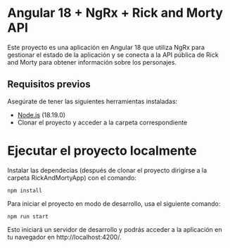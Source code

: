 # Angular 18 + NgRx + Rick and Morty API

Este proyecto es una aplicación en Angular 18 que utiliza NgRx para gestionar el estado de la aplicación y se conecta a la API pública de Rick and Morty para obtener información sobre los personajes.

## Requisitos previos

Asegúrate de tener las siguientes herramientas instaladas:

- [Node.js](https://nodejs.org/) (18.19.0)
- Clonar el proyecto y acceder a la carpeta correspondiente


# Ejecutar el proyecto localmente

Instalar las dependecias (después de clonar el proyecto dirigirse a la carpeta RickAndMortyApp) con el comando:

`npm install`

Para iniciar el proyecto en modo de desarrollo, usa el siguiente comando:

`npm run start`

Esto iniciará un servidor de desarrollo y podrás acceder a la aplicación en tu navegador en http://localhost:4200/.